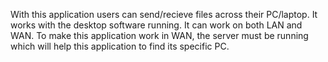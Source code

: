 With this application users can send/recieve files across their PC/laptop.
It works with the desktop software running.
It can work on both LAN and WAN.
To make this application work in WAN, the server must be running which will help this application to find its specific PC.
